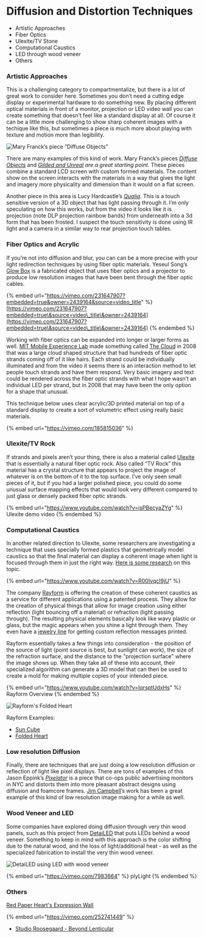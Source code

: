 # Diffusion and Distortion Techniques

* Artistic Approaches
* Fiber Optics
* Ulexite/TV Stone
* Computational Caustics
* LED through wood veneer
* Others

### Artistic Approaches <a href="#1b74" id="1b74"></a>

This is a challenging category to compartmentalize, but there is a lot of great work to consider here. Sometimes you don’t need a cutting edge display or experimental hardware to do something new. By placing different optical materials in front of a monitor, projection or LED video wall you can create something that doesn’t feel like a standard display at all. Of course it can be a little more challenging to show sharp coherent images with a techique like this, but sometimes a piece is much more about playing with texture and motion more than legibility.

![Mary Franck’s piece “Diffuse Objects”](https://miro.medium.com/max/670/1\*46LOyuIpsu6VBLfEZfVBfw.gif)

There are many examples of this kind of work. Mary Franck’s pieces [_Diffuse Objects_](http://www.maryfranck.net/portfolio/diffuse-objects/) and [_Gilded and Unreal_](http://www.maryfranck.net/portfolio/gilded-and-unreal/) _are a great starting point._ These pieces combine a standard LCD screen with custom formed materials. The content show on the screen interacts with the materials in a way that gives the light and imagery more physicality and dimension than it would on a flat screen.

Another piece in this area is Lucy Hardcastle’s [_Qualia_](https://www.lucyhardcastle.com/qualia/). This is a touch sensitive version of a 3D object that has light passing through it. I’m only speculating on how this works, but from the video it looks like it is projection (note DLP projection rainbow bands) from underneath into a 3d form that has been frosted. I suspect the touch sensitivity is done using IR light and a camera in a similar way to rear projection touch tables.

### Fiber Optics and Acrylic

If you’re not into diffusion and blur, you can can be a more precise with your light redirection techniques by using fiber optic materials. Yeseul Song’s [Glow Box](https://yeseul.com/Glow-Box) is a fabricated object that uses fiber optics and a projector to produce low resolution images that have been bent through the fiber optic cables.

{% embed url="https://vimeo.com/231647907?embedded=true&owner=2439164&source=video_title" %}
[https://vimeo.com/231647907?embedded=true\&source=video\_title\&owner=2439164](https://vimeo.com/231647907?embedded=true\&source=video\_title\&owner=2439164)
{% endembed %}

Working with fiber optics can be expanded into longer or larger forms as well. [MIT Mobile Experience Lab](http://mobile.mit.edu/projects/fiber-cloud/) made something called [The Cloud](https://vimeo.com/1199539) in 2008 that was a large cloud shaped structure that had hundreds of fiber optic strands coming off of it like hairs. Each strand could be individually illuminated and from the video it seems there is an interaction method to let people touch strands and have them respond. Very basic imagery and text could be rendered across the fiber optic strands with what I hope wasn’t an individual LED per strand, but in 2008 that may have been the only option for a shape that unusual.

This technique below uses clear acrylic/3D printed material on top of a standard display to create a sort of volumetric effect using really basic materials.

{% embed url="https://vimeo.com/185815036" %}

### Ulexite/TV Rock

If strands and pixels aren’t your thing, there is also a material called [Ulexite](https://en.wikipedia.org/wiki/Ulexite) that is essentially a natural fiber optic rock. Also called “TV Rock” this material has a crystal structure that appears to project the image of whatever is on the bottom of it to the top surface. I’ve only seen small pieces of it, but if you had a larger polished piece, you could do some unusual surface mapping effects that would look very different compared to just glass or densely packed fiber optic strands.

{% embed url="https://www.youtube.com/watch?v=isPBecyaZYg" %}
Ulexite demo video
{% endembed %}

### Computational Caustics

In another related direction to Ulexite, some researchers are investigating a technique that uses specially formed plastics that geometrically model caustics so that the final material can display a coherent image when light is focused through them in just the right way. [Here is some research](https://lgg.epfl.ch/caustics.php) on this topic.

{% embed url="https://www.youtube.com/watch?v=R00IvqcI9jU" %}

The company [Rayform](http://rayform.ch) is offering the creation of these coherent caustics as a service for different applications using a patented process. They allow for the creation of physical things that allow for image creation using either reflection (light bouncing off a material) or refraction (light passing through). The resulting physical elements basically look like wavy plastic or glass, but the magic appears when you shine a light through them. They even have a [jewelry line](https://therayy.com) for getting custom reflection messages printed.

Rayform essentially takes a few things into consideration - the position of the source of light (point source is best, but sunlight can work), the size of the refraction surface, and the distance to the "projection surface" where the image shows up. When they take all of these into account, their specialized algorithm can generate a 3D model that can then be used to create a mold for making multiple copies of your intended piece. &#x20;

{% embed url="https://www.youtube.com/watch?v=IqrsptUdxHs" %}
Rayform Overview
{% endembed %}



![Rayform's Folded Heart](../.gitbook/assets/DSC\_3490.jpg)

Rayform Examples:

* [Sun Cube](http://rayform.ch/sun-cube)
* [Folded Heart](http://rayform.ch/folded-heart)

### Low resolution Diffusion

Finally, there are techniques that are just doing a low resolution diffusion or reflection of light like pixel displays. There are tons of examples of this Jason Eppink’s [_Pixelator_](https://jasoneppink.com/pixelator/) is a piece that co-ops public advertising monitors in NYC and distorts them into more pleasant abstract designs using diffusion and foamcore frames. [Jim Campbell](http://www.jimcampbell.tv/portfolio/low\_resolution\_works/home\_movies\_david/)’s work has been a great example of this kind of low resolution image making for a while as well.

### Wood Veneer and LED

Some companies have explored doing diffusion through very thin wood panels, such as this project from [DetaiLED](https://www.detailedsolutions.com/innovation-gallery) that puts LEDs behind a wood veneer. Something to keep in mind with this approach is the color shifting due to the natural wood, and the loss of light/additional heat - as well as the specialized fabrication to install the very thin wood veneer.

![DetaiLED using LED with wood veneer](../.gitbook/assets/b36f94\_4ae55f57964247279a5340510c5e1349\~mv2.webp)

{% embed url="https://vimeo.com/7983664" %}
plyLight
{% endembed %}

### Others

[Red Paper Heart's Expression Wall](https://redpaperheart.com/work/expressionwall)

{% embed url="https://vimeo.com/252741449" %}

* [Studio Roosegaard - Beyond Lenticular](https://www.studioroosegaarde.net/project/beyond)
